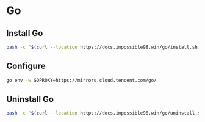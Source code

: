 # Go

## Install Go

```bash
bash -c "$(curl --location https://docs.impossible98.win/go/install.sh)"
```

## Configure

```bash
go env -w GOPROXY=https://mirrors.cloud.tencent.com/go/
```

## Uninstall Go

```bash
bash -c "$(curl --location https://docs.impossible98.win/go/uninstall.sh)"
```
